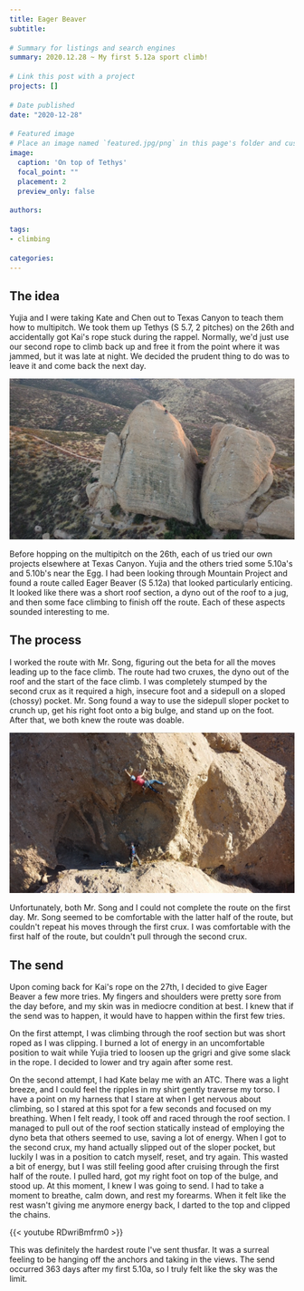 ```yaml
---
title: Eager Beaver
subtitle: 

# Summary for listings and search engines
summary: 2020.12.28 ~ My first 5.12a sport climb!

# Link this post with a project
projects: []

# Date published
date: "2020-12-28"

# Featured image
# Place an image named `featured.jpg/png` in this page's folder and customize its options here.
image:
  caption: 'On top of Tethys'
  focal_point: ""
  placement: 2
  preview_only: false

authors:

tags:
- climbing

categories:
---
```


The idea
--------
Yujia and I were taking Kate and Chen out to Texas Canyon to teach them how to multipitch. We took them up Tethys (S 5.7, 2 pitches) on the 26th and accidentally got Kai's rope stuck during the rappel. Normally, we'd just use our second rope to climb back up and free it from the point where it was jammed, but it was late at night. We decided the prudent thing to do was to leave it and come back the next day.

![screen reader text](tethys1.png "Tethys") 

Before hopping on the multipitch on the 26th, each of us tried our own projects elsewhere at Texas Canyon. Yujia and the others tried some 5.10a's and 5.10b's near the Egg. I had been looking through Mountain Project and found a route called Eager Beaver (S 5.12a) that looked particularly enticing. It looked like there was a short roof section, a dyno out of the roof to a jug, and then some face climbing to finish off the route. Each of these aspects sounded interesting to me. 

The process
------
I worked the route with Mr. Song, figuring out the beta for all the moves leading up to the face climb. The route had two cruxes, the dyno out of the roof and the start of the face climb. I was completely stumped by the second crux as it required a high, insecure foot and a sidepull on a sloped (chossy) pocket. Mr. Song found a way to use the sidepull sloper pocket to crunch up, get his right foot onto a big bulge, and stand up on the foot. After that, we both knew the route was doable.

![screen reader text](eagerbeaver1.png "Eager Beaver")

Unfortunately, both Mr. Song and I could not complete the route on the first day. Mr. Song seemed to be comfortable with the latter half of the route, but couldn't repeat his moves through the first crux. I was comfortable with the first half of the route, but couldn't pull through the second crux.

The send
-------
Upon coming back for Kai's rope on the 27th, I decided to give Eager Beaver a few more tries. My fingers and shoulders were pretty sore from the day before, and my skin was in mediocre condition at best. I knew that if the send was to happen, it would have to happen within the first few tries. 

On the first attempt, I was climbing through the roof section but was short roped as I was clipping. I burned a lot of energy in an uncomfortable position to wait while Yujia tried to loosen up the grigri and give some slack in the rope. I decided to lower and try again after some rest.

On the second attempt, I had Kate belay me with an ATC. There was a light breeze, and I could feel the ripples in my shirt gently traverse my torso. I have a point on my harness that I stare at when I get nervous about climbing, so I stared at this spot for a few seconds and focused on my breathing. When I felt ready, I took off and raced through the roof section. I managed to pull out of the roof section statically instead of employing the dyno beta that others seemed to use, saving a lot of energy. When I got to the second crux, my hand actually slipped out of the sloper pocket, but luckily I was in a position to catch myself, reset, and try again. This wasted a bit of energy, but I was still feeling good after cruising through the first half of the route. I pulled hard, got my right foot on top of the bulge, and stood up. At this moment, I knew I was going to send. I had to take a moment to breathe, calm down, and rest my forearms. When it felt like the rest wasn't giving me anymore energy back, I darted to the top and clipped the chains.

{{< youtube RDwriBmfrm0 >}}

This was definitely the hardest route I've sent thusfar. It was a surreal feeling to be hanging off the anchors and taking in the views. The send occurred 363 days after my first 5.10a, so I truly felt like the sky was the limit.